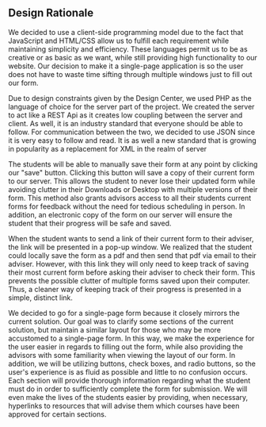 ## Design Rationale

We decided to use a client-side programming model due to the fact that JavaScript and HTML/CSS allow us to fulfill each requirement while maintaining simplicity and efficiency.  These languages permit us to be as creative or as basic as we want, while still providing high functionality to our website. Our decision to make it a single-page application is so the user does not have to waste time sifting through multiple windows just to fill out our form.

Due to design constraints given by the Design Center, we used PHP as the language of choice for the server part of the project. We created the server to act like a REST Api as it creates low coupling between the server and client. As well, it is an industry standard that everyone should be able to follow. For communication between the two, we decided to use JSON since it is very easy to follow and read. It is as well a new standard that is growing in popularity as a replacement for XML in the realm of server

The students will be able to manually save their form at any point by clicking our "save" button.  Clicking this button will save a copy of their current form to our server.  This allows the student to never lose their updated form while avoiding clutter in their Downloads or Desktop with multiple versions of their form.  This method also grants advisors access to all their students current forms for feedback without the need for tedious scheduling in person. In addition, an electronic copy of the form on our server will ensure the student that their progress will be safe and saved.

When the student wants to send a link of their current form to their adviser, the link will be presented in a pop-up window. We realized that the student could locally save the form as a pdf and then send that pdf via email to their adviser. However, with this link they will only need to keep track of saving their most current form before asking their adviser to check their form. This prevents the possible clutter of multiple forms saved upon their computer. Thus, a cleaner way of keeping track of their progress is presented in a simple, distinct link. 

We decided to go for a single-page form because it closely mirrors the current solution. Our goal was to clarify some sections of the current solution, but maintain a similar layout for those who may be more accustomed to a single-page form. In this way, we make the experience for the user easier in regards to filling out the form, while also providing the advisors with some familiarity when viewing the layout of our form. In addition, we will be utilizing buttons, check boxes, and radio buttons, so the user's experience is as fluid as possible and little to no confusion occurs. Each section will provide thorough information regarding what the student must do in order to sufficiently complete the form for submission. We will even make the lives of the students easier by providing, when necessary, hyperlinks to resources that will advise them which courses have been approved for certain sections.